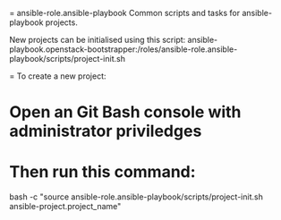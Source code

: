 = ansible-role.ansible-playbook
Common scripts and tasks for ansible-playbook projects.

New projects can be initialised using this script:
  ansible-playbook.openstack-bootstrapper:/roles/ansible-role.ansible-playbook/scripts/project-init.sh

= To create a new project:
# Open an Git Bash console with administrator priviledges
# Then run this command:
bash -c "source ansible-role.ansible-playbook/scripts/project-init.sh ansible-project.project_name"

